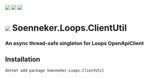 ﻿[![](https://img.shields.io/nuget/v/soenneker.loops.clientutil.svg?style=for-the-badge)](https://www.nuget.org/packages/soenneker.loops.clientutil/)
[![](https://img.shields.io/github/actions/workflow/status/soenneker/soenneker.loops.clientutil/publish-package.yml?style=for-the-badge)](https://github.com/soenneker/soenneker.loops.clientutil/actions/workflows/publish-package.yml)
[![](https://img.shields.io/nuget/dt/soenneker.loops.clientutil.svg?style=for-the-badge)](https://www.nuget.org/packages/soenneker.loops.clientutil/)

# ![](https://user-images.githubusercontent.com/4441470/224455560-91ed3ee7-f510-4041-a8d2-3fc093025112.png) Soenneker.Loops.ClientUtil
### An async thread-safe singleton for Loops OpenApiClient

## Installation

```
dotnet add package Soenneker.Loops.ClientUtil
```

